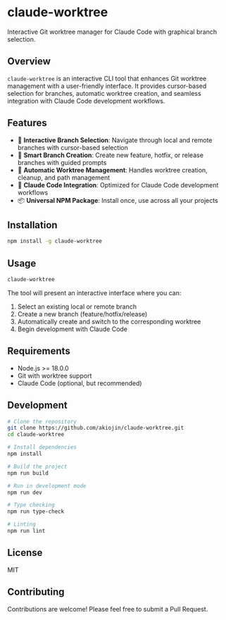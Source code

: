 # claude-worktree

Interactive Git worktree manager for Claude Code with graphical branch selection.

## Overview

`claude-worktree` is an interactive CLI tool that enhances Git worktree management with a user-friendly interface. It provides cursor-based selection for branches, automatic worktree creation, and seamless integration with Claude Code development workflows.

## Features

- 🎯 **Interactive Branch Selection**: Navigate through local and remote branches with cursor-based selection
- 🌟 **Smart Branch Creation**: Create new feature, hotfix, or release branches with guided prompts
- 🔄 **Automatic Worktree Management**: Handles worktree creation, cleanup, and path management
- 🚀 **Claude Code Integration**: Optimized for Claude Code development workflows
- 📦 **Universal NPM Package**: Install once, use across all your projects

## Installation

```bash
npm install -g claude-worktree
```

## Usage

```bash
claude-worktree
```

The tool will present an interactive interface where you can:

1. Select an existing local or remote branch
2. Create a new branch (feature/hotfix/release)
3. Automatically create and switch to the corresponding worktree
4. Begin development with Claude Code

## Requirements

- Node.js >= 18.0.0
- Git with worktree support
- Claude Code (optional, but recommended)

## Development

```bash
# Clone the repository
git clone https://github.com/akiojin/claude-worktree.git
cd claude-worktree

# Install dependencies
npm install

# Build the project
npm run build

# Run in development mode
npm run dev

# Type checking
npm run type-check

# Linting
npm run lint
```

## License

MIT

## Contributing

Contributions are welcome! Please feel free to submit a Pull Request.